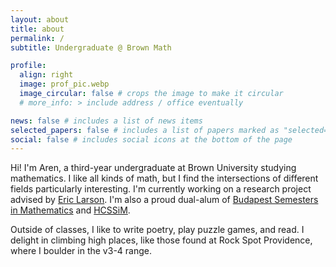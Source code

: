 ```yaml
---
layout: about
title: about
permalink: /
subtitle: Undergraduate @ Brown Math

profile:
  align: right
  image: prof_pic.webp
  image_circular: false # crops the image to make it circular
  # more_info: > include address / office eventually

news: false # includes a list of news items
selected_papers: false # includes a list of papers marked as "selected={true}"
social: false # includes social icons at the bottom of the page
---
```


Hi! I'm Aren, a third-year undergraduate at Brown University studying mathematics. I like all kinds of math, but I find the intersections of different fields particularly interesting. I'm currently working on a research project advised by [Eric Larson](https://www.math.brown.edu/elarso19/). I'm also a proud dual-alum of [Budapest Semesters in Mathematics](https://budapestsemesters.com) and [HCSSiM](https://hcssim.org/).

Outside of classes, I like to write poetry, play puzzle games, and read. I delight in climbing high places, like those found at Rock Spot Providence, where I boulder in the v3-4 range.